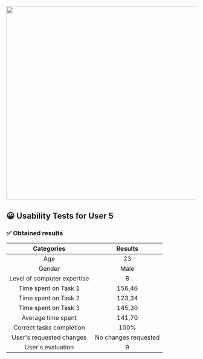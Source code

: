 # <img src="https://user-images.githubusercontent.com/91057639/218590043-d4243147-e5c0-4f7b-8fed-12ed8d290490.png" width="1024" height="512">

## 😀 Usability Tests for User 5

### ✅ Obtained results

|             Categories              |                      Results                      |
|:-----------------------------------:|:-------------------------------------------------:|
|                 Age                 |                        23                         |
|                Gender               |                       Male                        |
|     Level of computer expertise     |                        8                          |
|         Time spent on Task 1        |                      156,46                       |
|         Time spent on Task 2        |                      123,34                       |
|         Time spent on Task 3        |                      145,30                       |
|          Average time spent         |                      141,70                       |
|       Correct tasks completion      |                       100%                        |
|      User's requested changes       |               No changes requested                |
|          User's evaluation          |                        9                          |